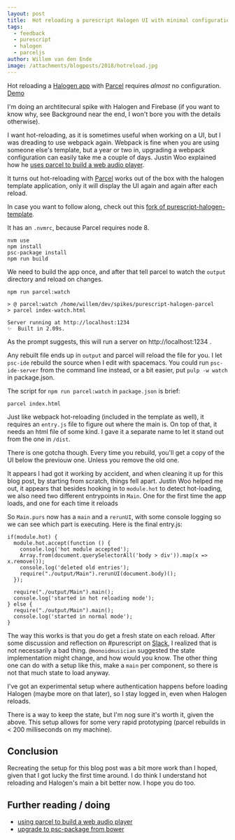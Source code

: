 ```yaml
---
layout: post
title:  Hot reloading a purescript Halogen UI with minimal configuration
tags:
  - feedback
  - purescript
  - halogen
  - parceljs
author: Willem van den Ende
image: /attachments/blogposts/2018/hotreload.jpg
---
```


Hot reloading a [Halogen app](https://github.com/slamdata/purescript-halogen) with [Parcel](https://parceljs.org/) requires _almost_ no configuration. [Demo](https://qwaneu.github.com/purescript-halogen-template)

I'm doing an archtitecural spike with Halogen and Firebase (if you want to know why, see Background near the end, I won't bore you with the details otherwise).

I want hot-reloading, as it is sometimes useful when working on a UI, but I was dreading to use webpack again. Webpack is fine when you are using someone else's template, but a year or two in, upgrading a webpack configuration can easily take me a couple of days. Justin Woo explained how he [uses parcel to build a web audio player](https://qiita.com/kimagure/items/24e6d3a0f47814c9630b).

It turns out hot-reloading with [Parcel](https://parceljs.org/) works out of the box with the halogen template application, only it will display the UI again and again after each reload.

In case you want to follow along, check out this [fork of purescript-halogen-template](https://github.com/qwaneu/purescript-halogen-template).

It has an `.nvmrc`, because Parcel requires node 8.

```
nvm use
npm install
psc-package install
npm run build
```
We need to build the app once, and after that tell parcel to watch the `output` directory and reload on changes.

```
npm run parcel:watch

> @ parcel:watch /home/willem/dev/spikes/purescript-halogen-parcel
> parcel index-watch.html

Server running at http://localhost:1234
✨  Built in 2.09s.
```

As the prompt suggests, this will run a server on http://localhost:1234 .

Any rebuilt file ends up in `output` and parcel will reload the file for you. I let `psc-ide` rebuild the source when I edit with  spacemacs. You could run `psc-ide-server` from the command line instead, or a bit easier, put `pulp -w watch` in package.json.

The script for `npm run parcel:watch` in `package.json` is brief:
```
parcel index.html
```

Just like webpack hot-reloading (included in the template as well), it requires an `entry.js` file to figure out where the main is. On top of that, it needs an html file of some kind. I gave it a separate name to let it stand out from the one in `/dist`.

There is one gotcha though. Every time you rebuild, you'll get a copy of the UI below the previouw one. Unless you remove the old one.

It appears I had got it working by accident, and when cleaning it up for this blog post, by starting from scratch, things fell apart. Justin Woo helped me out, it appears that besides hooking in to `module.hot` to detect hot-loading, we also need two different entrypoints in `Main`. One for the first time the app loads, and one for each time it reloads

So `Main.purs` now has a `main` and a `rerunUI`, with some console logging so we can see which part is executing. Here is the final entry.js:

```
if(module.hot) {
  module.hot.accept(function () {
    console.log('hot module accepted');
    Array.from(document.querySelectorAll('body > div')).map(x => x.remove());
    console.log('deleted old entries');
    require("./output/Main").rerunUI(document.body)();
  });

  require("./output/Main").main();
  console.log('started in hot reloading mode');
} else {
  require("./output/Main").main();
  console.log('started in normal mode');
}

```

The way this works is that you do get a fresh state on each reload. After some discussion and reflection on #purescript on [Slack](functionalprogramming.slack.com), I realized that is not necessarily a bad thing. `@monoidmusician` suggested the state implementation might change, and how would you know. The other thing one can do with a setup like this, make a `main` per component, so there is not that much state to load anyway.

I've got an experimental setup where authentication happens before loading Halogen (maybe more on that later), so I stay logged in, even when Halogen reloads.

There is a way to keep the state, but I'm nog sure it's worth it, given the above. This setup allows for some very rapid prototyping (parcel rebuilds in < 200 milliseconds on my machine).

## Conclusion

Recreating the setup for this blog post was a bit more work than I hoped, given that I got lucky the first time around. I do think I understand hot reloading and Halogen's main a bit better now. I hope you do too.

## Further reading / doing

- [using parcel to build a web audio player](https://qiita.com/kimagure/items/24e6d3a0f47814c9630b)
- [upgrade to psc-package from bower](https://qiita.com/kimagure/items/0d9354900d7a7dbd3864)
